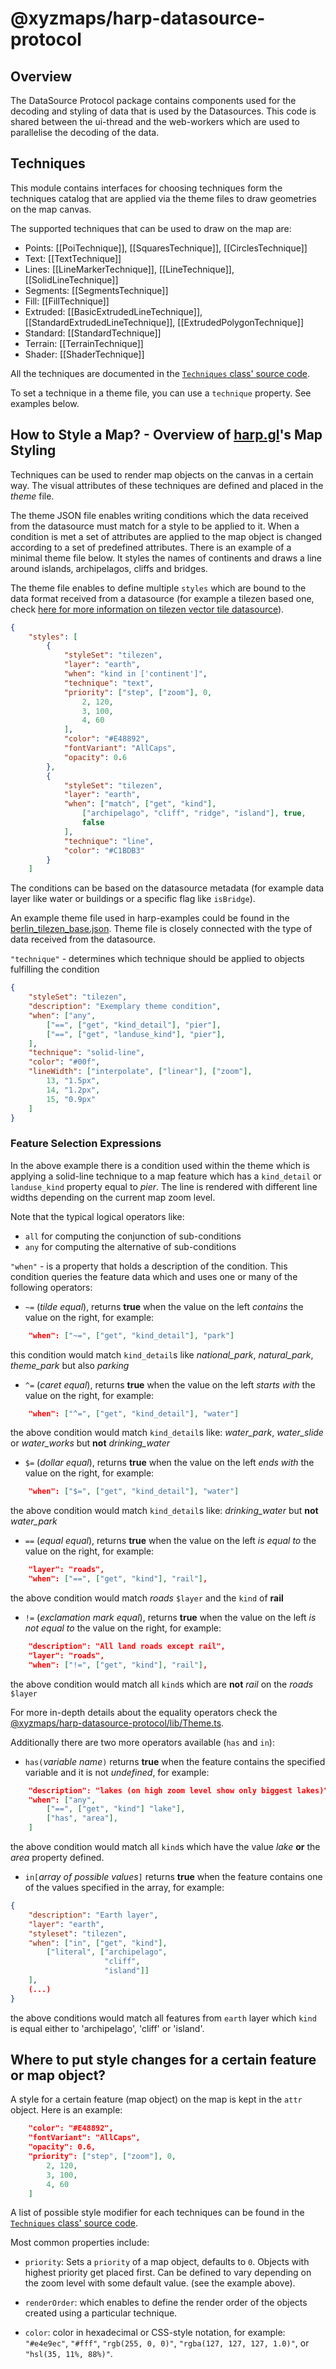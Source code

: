 # @xyzmaps/harp-datasource-protocol

## Overview

The DataSource Protocol package contains components used for the decoding and styling of data that
is used by the Datasources. This code is shared between the ui-thread and the web-workers which are
used to parallelise the decoding of the data.

## Techniques

This module contains interfaces for choosing techniques form the techniques catalog that are applied
via the theme files to draw geometries on the map canvas.

The supported techniques that can be used to draw on the map are:

-   Points: [[PoiTechnique]], [[SquaresTechnique]], [[CirclesTechnique]]
-   Text: [[TextTechnique]]
-   Lines: [[LineMarkerTechnique]], [[LineTechnique]], [[SolidLineTechnique]]
-   Segments: [[SegmentsTechnique]]
-   Fill: [[FillTechnique]]
-   Extruded: [[BasicExtrudedLineTechnique]], [[StandardExtrudedLineTechnique]], [[ExtrudedPolygonTechnique]]
-   Standard: [[StandardTechnique]]
-   Terrain: [[TerrainTechnique]]
-   Shader: [[ShaderTechnique]]

All the techniques are documented in the [`Techniques` class' source code](https://github.com/xyzmaps/harp.gl/blob/master/%40here/harp-datasource-protocol/lib/Techniques.ts).

To set a technique in a theme file, you can use a `technique` property. See examples below.

## How to Style a Map? - Overview of [harp.gl](https://github.com/harp.gl)'s Map Styling

Techniques can be used to render map objects on the canvas in a certain way. The visual attributes
of these techniques are defined and placed in the _theme_ file.

The theme JSON file enables writing conditions which the data received from the datasource
must match for a style to be applied to it. When a condition is met a set of attributes are applied
to the map object is changed according to a set of predefined attributes. There is an example of a
minimal theme file below. It styles the names of continents and draws a line around islands,
archipelagos, cliffs and bridges.

The theme file enables to define multiple `styles` which are bound to the data format received from
a datasource (for example a tilezen based one, check [here for more information on tilezen vector tile datasource](https://github.com/tilezen/vector-datasource)).

```json
{
    "styles": [
        {
            "styleSet": "tilezen",
            "layer": "earth",
            "when": "kind in ['continent']",
            "technique": "text",
            "priority": ["step", ["zoom"], 0,
                2, 120,
                3, 100,
                4, 60
            ],
            "color": "#E48892",
            "fontVariant": "AllCaps",
            "opacity": 0.6
        },
        {
            "styleSet": "tilezen",
            "layer": "earth",
            "when": ["match", ["get", "kind"],
                ["archipelago", "cliff", "ridge", "island"], true,
                false
            ],
            "technique": "line",
            "color": "#C1BDB3"
        }
    ]
```

The conditions can be based on the datasource metadata
(for example data layer like water or buildings or a specific flag like `isBridge`).

An example theme file used in harp-examples could be found in the
[berlin_tilezen_base.json](../harp-map-theme/resources/berlin_tilezen_base.json).
Theme file is closely connected with the type of data received from the datasource.

`"technique"` - determines which technique should be applied to objects fulfilling the condition

```json
{
    "styleSet": "tilezen",
    "description": "Exemplary theme condition",
    "when": ["any",
        ["==", ["get", "kind_detail"], "pier"],
        ["==", ["get", "landuse_kind"], "pier"],
    ],
    "technique": "solid-line",
    "color": "#00f",
    "lineWidth": ["interpolate", ["linear"], ["zoom"],
        13, "1.5px",
        14, "1.2px",
        15, "0.9px"
    ]
}
```

### Feature Selection Expressions

In the above example there is a condition used within the theme which is applying a solid-line
technique to a map feature which has a `kind_detail` or `landuse_kind` property equal to _pier_. The
line is rendered with different line widths depending on the current map zoom level.

Note that the typical logical operators like:

-   `all` for computing the conjunction of sub-conditions
-   `any` for computing the alternative of sub-conditions

`"when"` - is a property that holds a description of the condition. This condition queries the
feature data which and uses one or many of the following operators:

-   `~=` (_tilde equal_), returns **true** when the value on the left _contains_ the value on the
    right, for example:

```json
    "when": ["~=", ["get", "kind_detail"], "park"]
```

this condition would match `kind_detail`s like _national_park_, _natural_park_, _theme_park_ but
also _parking_

-   `^=` (_caret equal_), returns **true** when the value on the left _starts with_ the value on the
    right, for example:

```json
    "when": ["^=", ["get", "kind_detail"], "water"]
```

the above condition would match `kind_detail`s like: _water_park_, _water_slide_ or
_water_works_ but **not** _drinking_water_

-   `$=` (_dollar equal_), returns **true** when the value on the left _ends with_ the value on the
    right, for example:

```json
    "when": ["$=", ["get", "kind_detail"], "water"]
```

the above condition would match `kind_detail`s like: _drinking_water_ but **not** _water_park_

-   `==` (_equal equal_), returns **true** when the value on the left _is equal to_ the value on the
    right, for example:

```json
    "layer": "roads",
    "when": ["==", ["get", "kind"], "rail"],
```

the above condition would match _roads_ `$layer` and the `kind` of **rail**

-   `!=` (_exclamation mark equal_), returns **true** when the value on the left _is not equal to_ the
    value on the right, for example:

```json
    "description": "All land roads except rail",
    "layer": "roads",
    "when": ["!=", ["get", "kind"], "rail"],
```

the above condition would match all `kind`s which are **not** _rail_ on the _roads_ `$layer`

For more in-depth details about the equality operators check the [@xyzmaps/harp-datasource-protocol/lib/Theme.ts](https://github.com/xyzmaps/harp.gl/blob/master/%40here/harp-datasource-protocol/lib/Theme.ts).

Additionally there are two more operators available (`has` and `in`):

-   `has(`_variable name_`)` returns **true** when the feature contains the specified variable and it
    is not _undefined_, for example:

```json
    "description": "lakes (on high zoom level show only biggest lakes)",
    "when": ["any",
        ["==", ["get", "kind"] "lake"],
        ["has", "area"],
    ]
```

the above condition would match all `kind`s which have the value _lake_ **or** the _area_ property
defined.

-   `in[`_array of possible values_`]` returns **true** when the feature contains one of the values
    specified in the array, for example:

```json
{
    "description": "Earth layer",
    "layer": "earth",
    "styleset": "tilezen",
    "when": ["in", ["get", "kind"],
        ["literal", ["archipelago",
                     "cliff",
                     "island"]]
    ],
    (...)
}
```

the above conditions would match all features from `earth` layer which `kind` is equal either to
'archipelago', 'cliff' or 'island'.

## Where to put style changes for a certain feature or map object?

A style for a certain feature (map object) on the map is kept in the `attr` object. Here is an
example:

```json
    "color": "#E48892",
    "fontVariant": "AllCaps",
    "opacity": 0.6,
    "priority": ["step", ["zoom"], 0,
        2, 120,
        3, 100,
        4, 60
    ]
```

A list of possible style modifier for each techniques can be found in the [`Techniques` class' source code](https://github.com/xyzmaps/harp.gl/blob/master/%40here/harp-datasource-protocol/lib/Techniques.ts).

Most common properties include:

-   `priority`: Sets a `priority` of a map object, defaults to `0`. Objects with highest priority get
    placed first. Can be defined to vary depending on the zoom level with some default value. (see the
    example above).

-   `renderOrder`: which enables to define the render order of the objects created using a particular
    technique.

-   `color`: color in hexadecimal or CSS-style notation, for example: `"#e4e9ec"`, `"#fff"`,
    `"rgb(255, 0, 0)"`, `"rgba(127, 127, 127, 1.0)"`, or `"hsl(35, 11%, 88%)"`.
